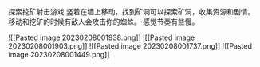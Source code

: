 探索挖矿射击游戏
竖着在墙上移动，找到矿洞可以探索矿洞，收集资源和剧情。移动和挖矿的时候有敌人会攻击你的蜘蛛。
感觉节奏有些慢。

![[Pasted image 20230208001938.png]]
![[Pasted image 20230208001903.png]]
![[Pasted image 20230208001737.png]]
![[Pasted image 20230208001449.png]]